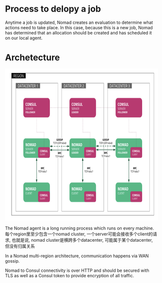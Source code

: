 # Process to delopy a job

Anytime a job is updated, Nomad creates an evaluation to determine what actions need to take place. In this case, because this is a new job, Nomad has determined that an allocation should be created and has scheduled it on our local agent.

# Archetecture

<div align=center>
<img src="https://github.com/zzzyyyxxxmmm/basics/blob/master/image/nomad_ach.png" width="700" height="500">
</div>

The Nomad agent is a long running process which runs on every machine. 每个region里至少包含一个nomad cluster, 一个server可能会接收多个client的请求, 也就是说, nomad cluster是横跨多个datacenter, 可能属于某个datacenter, 但没有归属关系

In a Nomad multi-region architecture, communication happens via WAN gossip. 

Nomad to Consul connectivity is over HTTP and should be secured with TLS as well as a Consul token to provide encryption of all traffic. 